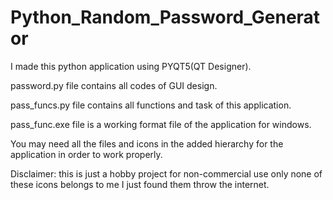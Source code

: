 # Python_Random_Password_Generator

I made this python application using PYQT5(QT Designer).

password.py file contains all codes of GUI design.

pass_funcs.py file contains all functions and task of this application.

pass_func.exe file is a working format file of the application for windows.

You may need all the files and icons in the added hierarchy for the application in order to work properly.

Disclaimer: this is just a hobby project for non-commercial use only none of these icons belongs to me I just found them throw the internet.
